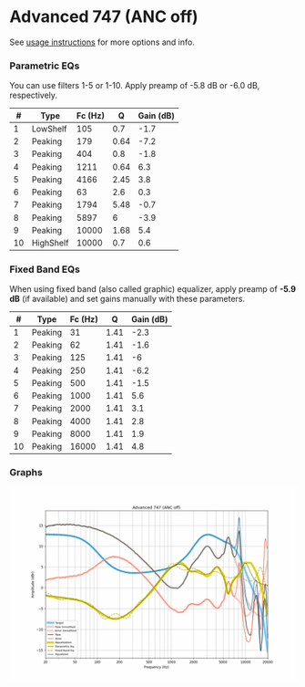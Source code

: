 # Advanced 747 (ANC off)
See [usage instructions](https://github.com/jaakkopasanen/AutoEq#usage) for more options and info.

### Parametric EQs
You can use filters 1-5 or 1-10. Apply preamp of -5.8 dB or -6.0 dB, respectively.

|   # | Type      |   Fc (Hz) |    Q |   Gain (dB) |
|-----|-----------|-----------|------|-------------|
|   1 | LowShelf  |       105 | 0.7  |        -1.7 |
|   2 | Peaking   |       179 | 0.64 |        -7.2 |
|   3 | Peaking   |       404 | 0.8  |        -1.8 |
|   4 | Peaking   |      1211 | 0.64 |         6.3 |
|   5 | Peaking   |      4166 | 2.45 |         3.8 |
|   6 | Peaking   |        63 | 2.6  |         0.3 |
|   7 | Peaking   |      1794 | 5.48 |        -0.7 |
|   8 | Peaking   |      5897 | 6    |        -3.9 |
|   9 | Peaking   |     10000 | 1.68 |         5.4 |
|  10 | HighShelf |     10000 | 0.7  |         0.6 |

### Fixed Band EQs
When using fixed band (also called graphic) equalizer, apply preamp of **-5.9 dB** (if available) and set gains manually with these parameters.

|   # | Type    |   Fc (Hz) |    Q |   Gain (dB) |
|-----|---------|-----------|------|-------------|
|   1 | Peaking |        31 | 1.41 |        -2.3 |
|   2 | Peaking |        62 | 1.41 |        -1.6 |
|   3 | Peaking |       125 | 1.41 |        -6   |
|   4 | Peaking |       250 | 1.41 |        -6.2 |
|   5 | Peaking |       500 | 1.41 |        -1.5 |
|   6 | Peaking |      1000 | 1.41 |         5.6 |
|   7 | Peaking |      2000 | 1.41 |         3.1 |
|   8 | Peaking |      4000 | 1.41 |         2.8 |
|   9 | Peaking |      8000 | 1.41 |         1.9 |
|  10 | Peaking |     16000 | 1.41 |         4.8 |

### Graphs
![](./Advanced%20747%20(ANC%20off).png)
